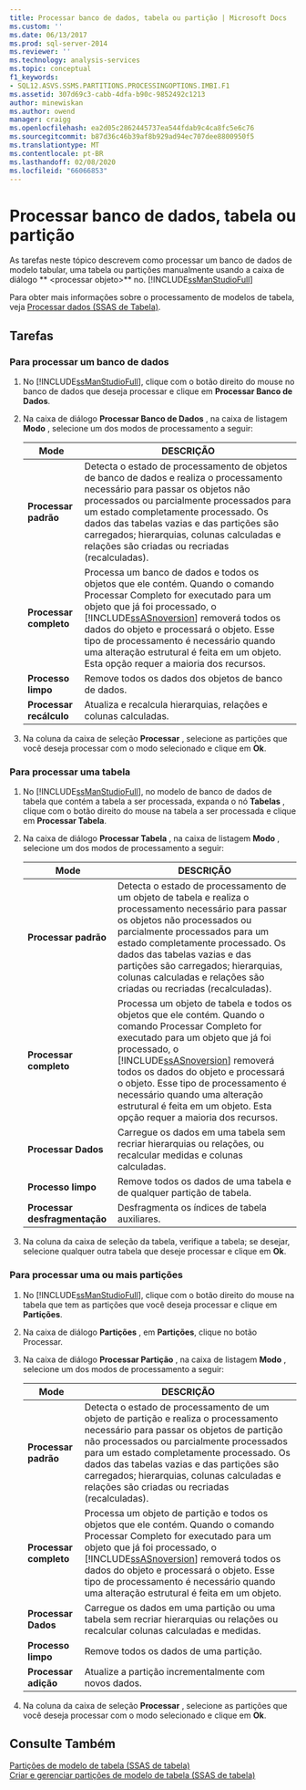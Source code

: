 ```yaml
---
title: Processar banco de dados, tabela ou partição | Microsoft Docs
ms.custom: ''
ms.date: 06/13/2017
ms.prod: sql-server-2014
ms.reviewer: ''
ms.technology: analysis-services
ms.topic: conceptual
f1_keywords:
- SQL12.ASVS.SSMS.PARTITIONS.PROCESSINGOPTIONS.IMBI.F1
ms.assetid: 307d69c3-cabb-4dfa-b90c-9852492c1213
author: minewiskan
ms.author: owend
manager: craigg
ms.openlocfilehash: ea2d05c2862445737ea544fdab9c4ca8fc5e6c76
ms.sourcegitcommit: b87d36c46b39af8b929ad94ec707dee8800950f5
ms.translationtype: MT
ms.contentlocale: pt-BR
ms.lasthandoff: 02/08/2020
ms.locfileid: "66066853"
---
```

# <a name="process-database-table-or-partition"></a>Processar banco de dados, tabela ou partição
  As tarefas neste tópico descrevem como processar um banco de dados de modelo tabular, uma tabela ou partições manualmente usando a caixa de diálogo ** \<processar objeto>** no. [!INCLUDE[ssManStudioFull](../../includes/ssmanstudiofull-md.md)]  
  
 Para obter mais informações sobre o processamento de modelos de tabela, veja [Processar dados &#40;SSAS de Tabela&#41;](../process-data-ssas-tabular.md).  
  
##  <a name="bkmk_process_tasks"></a> Tarefas  
  
###  <a name="bkmk_process_db"></a>Para processar um banco de dados  
  
1.  No [!INCLUDE[ssManStudioFull](../../includes/ssmanstudiofull-md.md)], clique com o botão direito do mouse no banco de dados que deseja processar e clique em **Processar Banco de Dados**.  
  
2.  Na caixa de diálogo **Processar Banco de Dados** , na caixa de listagem **Modo** , selecione um dos modos de processamento a seguir:  
  
    |Mode|DESCRIÇÃO|  
    |----------|-----------------|  
    |**Processar padrão**|Detecta o estado de processamento de objetos de banco de dados e realiza o processamento necessário para passar os objetos não processados ou parcialmente processados para um estado completamente processado. Os dados das tabelas vazias e das partições são carregados; hierarquias, colunas calculadas e relações são criadas ou recriadas (recalculadas).|  
    |**Processar completo**|Processa um banco de dados e todos os objetos que ele contém. Quando o comando Processar Completo for executado para um objeto que já foi processado, o [!INCLUDE[ssASnoversion](../../includes/ssasnoversion-md.md)] removerá todos os dados do objeto e processará o objeto. Esse tipo de processamento é necessário quando uma alteração estrutural é feita em um objeto. Esta opção requer a maioria dos recursos.|  
    |**Processo limpo**|Remove todos os dados dos objetos de banco de dados.|  
    |**Processar recálculo**|Atualiza e recalcula hierarquias, relações e colunas calculadas.|  
  
3.  Na coluna da caixa de seleção **Processar** , selecione as partições que você deseja processar com o modo selecionado e clique em **Ok**.  
  
###  <a name="bkmk_process_table"></a>Para processar uma tabela  
  
1.  No [!INCLUDE[ssManStudioFull](../../includes/ssmanstudiofull-md.md)], no modelo de banco de dados de tabela que contém a tabela a ser processada, expanda o nó **Tabelas** , clique com o botão direito do mouse na tabela a ser processada e clique em **Processar Tabela**.  
  
2.  Na caixa de diálogo **Processar Tabela** , na caixa de listagem **Modo** , selecione um dos modos de processamento a seguir:  
  
    |Mode|DESCRIÇÃO|  
    |----------|-----------------|  
    |**Processar padrão**|Detecta o estado de processamento de um objeto de tabela e realiza o processamento necessário para passar os objetos não processados ou parcialmente processados para um estado completamente processado. Os dados das tabelas vazias e das partições são carregados; hierarquias, colunas calculadas e relações são criadas ou recriadas (recalculadas).|  
    |**Processar completo**|Processa um objeto de tabela e todos os objetos que ele contém. Quando o comando Processar Completo for executado para um objeto que já foi processado, o [!INCLUDE[ssASnoversion](../../includes/ssasnoversion-md.md)] removerá todos os dados do objeto e processará o objeto. Esse tipo de processamento é necessário quando uma alteração estrutural é feita em um objeto. Esta opção requer a maioria dos recursos.|  
    |**Processar Dados**|Carregue os dados em uma tabela sem recriar hierarquias ou relações, ou recalcular medidas e colunas calculadas.|  
    |**Processo limpo**|Remove todos os dados de uma tabela e de qualquer partição de tabela.|  
    |**Processar desfragmentação**|Desfragmenta os índices de tabela auxiliares.|  
  
3.  Na coluna da caixa de seleção da tabela, verifique a tabela; se desejar, selecione qualquer outra tabela que deseje processar e clique em **Ok**.  
  
###  <a name="bkmk_process_partition"></a>Para processar uma ou mais partições  
  
1.  No [!INCLUDE[ssManStudioFull](../../includes/ssmanstudiofull-md.md)], clique com o botão direito do mouse na tabela que tem as partições que você deseja processar e clique em **Partições**.  
  
2.  Na caixa de diálogo **Partições** , em **Partições**, clique no botão Processar.  
  
3.  Na caixa de diálogo **Processar Partição** , na caixa de listagem **Modo** , selecione um dos modos de processamento a seguir:  
  
    |Mode|DESCRIÇÃO|  
    |----------|-----------------|  
    |**Processar padrão**|Detecta o estado de processamento de um objeto de partição e realiza o processamento necessário para passar os objetos de partição não processados ou parcialmente processados para um estado completamente processado. Os dados das tabelas vazias e das partições são carregados; hierarquias, colunas calculadas e relações são criadas ou recriadas (recalculadas).|  
    |**Processar completo**|Processa um objeto de partição e todos os objetos que ele contém. Quando o comando Processar Completo for executado para um objeto que já foi processado, o [!INCLUDE[ssASnoversion](../../includes/ssasnoversion-md.md)] removerá todos os dados do objeto e processará o objeto. Esse tipo de processamento é necessário quando uma alteração estrutural é feita em um objeto.|  
    |**Processar Dados**|Carregue os dados em uma partição ou uma tabela sem recriar hierarquias ou relações ou recalcular colunas calculadas e medidas.|  
    |**Processo limpo**|Remove todos os dados de uma partição.|  
    |**Processar adição**|Atualize a partição incrementalmente com novos dados.|  
  
4.  Na coluna da caixa de seleção **Processar** , selecione as partições que você deseja processar com o modo selecionado e clique em **Ok**.  
  
## <a name="see-also"></a>Consulte Também  
 [Partições de modelo de tabela &#40;SSAS de tabela&#41;](tabular-model-partitions-ssas-tabular.md)   
 [Criar e gerenciar partições de modelo de tabela &#40;SSAS de tabela&#41;](create-and-manage-tabular-model-partitions-ssas-tabular.md)  
  
  
